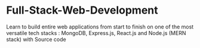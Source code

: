 # Full-Stack-Web-Development
Learn to build entire web applications from start to finish on one of the most versatile tech stacks : MongoDB, Express.js, React.js and Node.js (MERN stack)  with Source code
